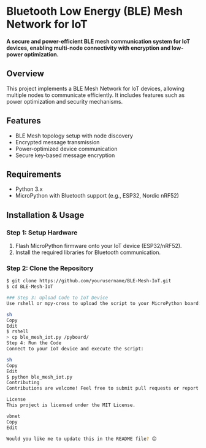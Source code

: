 # Bluetooth Low Energy (BLE) Mesh Network for IoT

**A secure and power-efficient BLE mesh communication system for IoT devices, enabling multi-node connectivity with encryption and low-power optimization.**

## Overview
This project implements a BLE Mesh Network for IoT devices, allowing multiple nodes to communicate efficiently. It includes features such as power optimization and security mechanisms.

## Features
- BLE Mesh topology setup with node discovery
- Encrypted message transmission
- Power-optimized device communication
- Secure key-based message encryption

## Requirements
- Python 3.x
- MicroPython with Bluetooth support (e.g., ESP32, Nordic nRF52)

## Installation & Usage
### Step 1: Setup Hardware
1. Flash MicroPython firmware onto your IoT device (ESP32/nRF52).
2. Install the required libraries for Bluetooth communication.

### Step 2: Clone the Repository
```sh
$ git clone https://github.com/yourusername/BLE-Mesh-IoT.git
$ cd BLE-Mesh-IoT

### Step 3: Upload Code to IoT Device
Use rshell or mpy-cross to upload the script to your MicroPython board:

sh
Copy
Edit
$ rshell
> cp ble_mesh_iot.py /pyboard/
Step 4: Run the Code
Connect to your IoT device and execute the script:

sh
Copy
Edit
$ python ble_mesh_iot.py
Contributing
Contributions are welcome! Feel free to submit pull requests or report issues.

License
This project is licensed under the MIT License.

vbnet
Copy
Edit

Would you like me to update this in the README file? 😊
